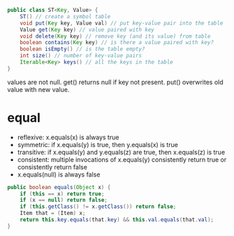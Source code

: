 ```JAVA 
public class ST<Key, Value> {
    ST() // create a symbol table
    void put(Key key, Value val) // put key-value pair into the table
    Value get(Key key) // value paired with key
    void delete(Key key) // remove key (and its value) from table
    boolean contains(Key key) // is there a value paired with key?
    boolean isEmpty() // is the table empty?
    int size() // number of key-value pairs
    Iterable<Key> keys() // all the keys in the table
}
```

values are not null.
get() returns null if key not present.
put() overwrites old value with new value.

# equal

* reflexive: x.equals(x) is always true
* symmetric: if x.equals(y) is true, then y.equals(x) is true
* transitive: if x.equals(y) and y.equals(z) are true, then x.equals(z) is true
* consistent: multiple invocations of x.equals(y) consistently return true or consistently return false
* x.equals(null) is always false

```java
public boolean equals(Object x) {
    if (this == x) return true;
    if (x == null) return false;
    if (this.getClass() != x.getClass()) return false;
    Item that = (Item) x;
    return this.key.equals(that.key) && this.val.equals(that.val);
}
```